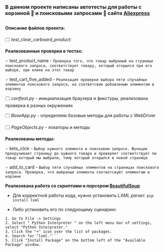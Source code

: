 <h3>В данном проекте написаны автотесты  для работы с корзиной 🛒 и поисковыми запросами 🔎 сайта  <a href="https://aliexpress.ru/">Aliexpress</a></h3>

## <h4>Описание файлов проекта:</h4>

🗔 *test_clear_carboard_product:*

**Реализованные проверки в тестах:** 

🗸 test_product_name - ```Проверка того, что товар выбраный на странице поискового запроса, соответствует товару, который открылся при его выборе, при клике на этот товар```

🗸 test_cart_five_added - ```Реализация проверки выбора пяти случайных элементов поискового запроса, на соответсвие добавленым элементам в корзину```

🗔 *conftest.py* - инициализация браузера и фикстуры, реализована проверка в разных окружениях

🗔 *BaseApp.py* - определяем базовые методы для работы с WebDriver

🗔 *PageObjects.py* - локаторы и методы 

**Реализованы методы:** 

🗸 kets_click - ```Выбор нужного элемента в поисковом запросе. Функции прокручивает страницу до нужного товара и проверяет соответствует ли товар который мы выбрали, тому который открылся в новой странице ```

🗸 add_to_card - ```Выбор пяти случайных элементов на страницах поискового запроса. Проверка, что выбраные элементы соответсвуют элементам в корзине```

**Реализована работа со *скриптами* и *парсером* <a href="https://pypi.org/project/beautifulsoup4/ ">BeautifulSoup</a>**

 - Для корректной работы кода, нужно установить *LXML parser:*
 ```pip install lxml```
 
 - Либо установить его по следующему сценарию:
 ```
1. Go to File -> Settings
2. Select " Python Interpreter " on the left menu bar of settings, select "Python Interpreter."
3. Click the "+" icon over the list of packages.
4. Search for "lxml."```
5. Click "Install Package" on the bottom left of the "Available Package" window.
